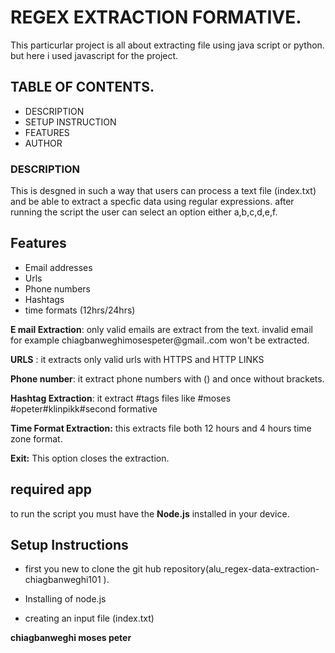 # REGEX  EXTRACTION  FORMATIVE. 
This particurlar project is all about extracting file using java script or python. but here i used javascript for the project.
## TABLE OF CONTENTS. 
- DESCRIPTION 
- SETUP INSTRUCTION
- FEATURES 
- AUTHOR 

### DESCRIPTION
 This is desgned in such a way that users can process a text file (index.txt) and be able to extract a specfic data  using  regular expressions. after running the script the user can select an option either a,b,c,d,e,f.
## Features ##
 - Email addresses
 - Urls
 - Phone numbers 
 - Hashtags
 - time formats (12hrs/24hrs)

 **E  mail Extraction**: only valid emails are extract from the text. invalid email for example chiagbanweghimosespeter@gmail..com won't be extracted.

 **URLS** : it extracts only valid urls  with HTTPS and HTTP LINKS

 **Phone number**: it extract  phone numbers with () and once without brackets.


**Hashtag Extraction**: it extract #tags files like #moses #opeter#klinpikk#second formative 


**Time Format Extraction:**  this extracts file both 12 hours and 4 hours time zone format.

**Exit:** This option closes the extraction.

## required app ##
to run the script  you must have the **Node.js** installed in your device.


## Setup Instructions ##
- first you new to clone the git hub repository(alu_regex-data-extraction-chiagbanweghi101
).

- Installing of node.js 
- creating an input file (index.txt)

**chiagbanweghi moses peter**